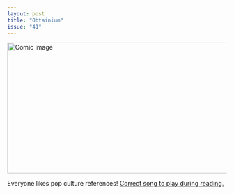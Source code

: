 ```yaml
---
layout: post
title: "Obtainium"
issue: "41"
---
```

<img src="{{ site.url }}/comics/41.png" title="GREETINGS COMRADE" alt="Comic image" width="780px" height="300px"/>

Everyone likes pop culture references!  [Correct song to play during reading.](http://www.amazon.com/gp/product/B002ZJJNJI/ref=dm_dp_trk1?ie=UTF8&qid=1263334470&sr=8-5)